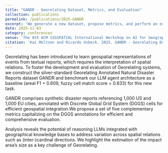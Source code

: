 ```yaml
---
title: "GANDR - Georelating Dataset, Metrics, and Evaluation"
collection: publications
permalink: /publications/2025-GANDR
excerpt: 'We generate a new dataset, propose metrics, and perform an extensive evaluation for the novel Georelating task.'
date: 2025-11-03
category: conferences
venue: 'The 8th ACM SIGSPATIAL International Workshop on AI for Geographic Knowledge Discovery (GeoAI ’25)'
citation: 'Kai Moltzen and Ricardo Usbeck. 2025. GANDR - Georelating Dataset, Metrics, and Evaluation. In The 8th ACM SIGSPATIAL International Workshop on AI for Geographic Knowledge Discovery (GeoAI ’25), November 3–6, 2025, Minneapolis, MN, USA. ACM, New York, NY, USA, 11 pages. https://doi.org/ 10.1145/3764912.3770819'
---
```

Georelating has been introduced to learn geospatial representations of events from textual reports, which requires the interpretation  of spatial relations. To foster the development and evaluation of Georelating systems, we construct the silver-standard Georelating
Annotated Natural Disaster Reports dataset GANDR and benchmark our LLM agent architecture as a baseline (areal F1 = 0.609, fuzzy cell match score = 0.833) for this new task.

GANDR comprises synthetic disaster reports referencing 1,000 US and 1,000 EU cities, annotated with Discrete Global Grid System (DGGS) cells for efficient geospatial integration.We propose a set of
five complementary metrics capitalizing on the DGGS annotations for efficient and comprehensive evaluation.

Analysis reveals the potential of reasoning LLMs integrated with  geographical knowledge bases to address variation across spatial  relations such as (inter-)cardinal directions. We highlight the estimation  of the impact area’s size as a key challenge of Georelating.